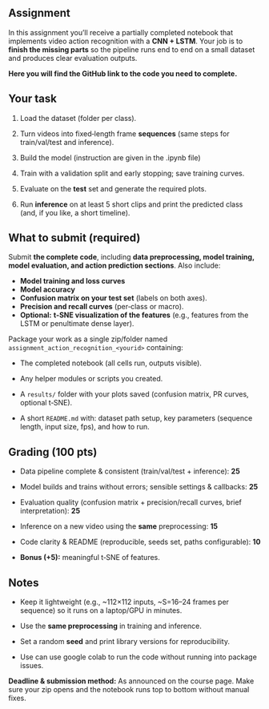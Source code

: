 ## Assignment

In this assignment you’ll receive a partially completed notebook that implements video action recognition with a **CNN + LSTM**. Your job is to **finish the missing parts** so the pipeline runs end to end on a small dataset and produces clear evaluation outputs.

**Here you will find the GitHub link to the code you need to complete.**


## Your task

1. Load the dataset (folder per class).
    
2. Turn videos into fixed‑length frame **sequences** (same steps for train/val/test and inference).
    
3. Build the model (instruction are given in the .ipynb file)
    
4. Train with a validation split and early stopping; save training curves.
    
5. Evaluate on the **test** set and generate the required plots.
    
6. Run **inference** on at least 5 short clips and print the predicted class (and, if you like, a short timeline).
    

## What to submit (required)

Submit **the complete code**, including **data preprocessing, model training, model evaluation, and action prediction sections**. Also include:

- **Model training and loss curves**
- **Model accuracy**
- **Confusion matrix on your test set** (labels on both axes).
- **Precision and recall curves** (per‑class or macro).
- **Optional:** **t‑SNE visualization of the features** (e.g., features from the LSTM or penultimate dense layer).

Package your work as a single zip/folder named `assignment_action_recognition_<yourid>` containing:

- The completed notebook (all cells run, outputs visible).
    
- Any helper modules or scripts you created.
    
- A `results/` folder with your plots saved (confusion matrix, PR curves, optional t‑SNE).
    
- A short `README.md` with: dataset path setup, key parameters (sequence length, input size, fps), and how to run.
    

## Grading (100 pts)

- Data pipeline complete & consistent (train/val/test + inference): **25**
    
- Model builds and trains without errors; sensible settings & callbacks: **25**
    
- Evaluation quality (confusion matrix + precision/recall curves, brief interpretation): **25**
    
- Inference on a new video using the **same** preprocessing: **15**
    
- Code clarity & README (reproducible, seeds set, paths configurable): **10**
    
- **Bonus (+5):** meaningful t‑SNE of features.
    

## Notes

- Keep it lightweight (e.g., ~112×112 inputs, ~S=16–24 frames per sequence) so it runs on a laptop/GPU in minutes.
    
- Use the **same preprocessing** in training and inference.
    
- Set a random **seed** and print library versions for reproducibility.
    
- Use can use google colab to run the code without running into package issues.
    

**Deadline & submission method:** As announced on the course page. Make sure your zip opens and the notebook runs top to bottom without manual fixes.
